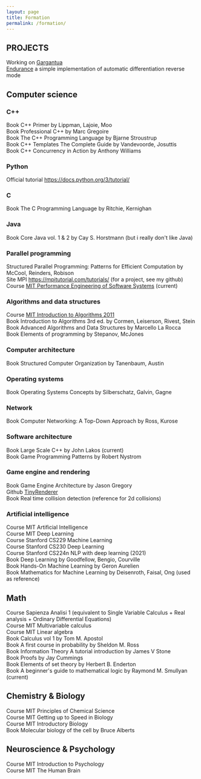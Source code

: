 ```yaml
---
layout: page
title: Formation
permalink: /formation/
---
```



## PROJECTS
Working on [Gargantua](https://github.com/Giully314/Gargantua)  
[Endurance](https://github.com/Giully314/Endurance) a simple implementation of automatic differentiation reverse mode  


## Computer science
### C++
Book C++ Primer by Lippman, Lajoie, Moo   
Book Professional C++ by Marc Gregoire  
Book The C++ Programming Language by Bjarne Stroustrup  
Book C++ Templates The Complete Guide by Vandevoorde, Josuttis  
Book C++ Concurrency in Action by Anthony Williams  


### Python
Official tutorial https://docs.python.org/3/tutorial/  


### C
Book The C Programming Language by Ritchie, Kernighan  


### Java 
Book Core Java vol. 1 & 2 by Cay S. Horstmann (but i really don't like Java)  


### Parallel programming
Structured Parallel Programming: Patterns for Efficient Computation by McCool, Reinders, Robison  
Site MPI https://mpitutorial.com/tutorials/ (for a project, see my github)  
Course [MIT Performance Engineering of Software Systems](https://ocw.mit.edu/courses/6-172-performance-engineering-of-software-systems-fall-2018/) (current)  



### Algorithms and data structures
Course [MIT Introduction to Algorithms 2011](https://ocw.mit.edu/courses/6-006-introduction-to-algorithms-fall-2011/)  
Book Introduction to Algorithms 3rd ed. by Cormen, Leiserson, Rivest, Stein  
Book Advanced Algorithms and Data Structures by Marcello La Rocca  
Book Elements of programming by Stepanov, McJones  


### Computer architecture
Book Structured Computer Organization by Tanenbaum, Austin  

### Operating systems
Book Operating Systems Concepts by Silberschatz, Galvin, Gagne  

### Network
Book Computer Networking: A Top-Down Approach by Ross, Kurose  

### Software architecture
Book Large Scale C++ by John Lakos (current)   
Book Game Programming Patterns by Robert Nystrom  


### Game engine and rendering
Book Game Engine Architecture by Jason Gregory  
Github [TinyRenderer](https://github.com/ssloy/tinyrenderer/wiki/Lesson-0:-getting-started)  
Book Real time collision detection (reference for 2d collisions)  



### Artificial intelligence
Course MIT Artificial Intelligence  
Course MIT Deep Learning  
Course Stanford CS229 Machine Learning  
Course Stanford CS230 Deep Learning  
Course Stanford CS224n NLP with deep learning (2021)  
Book Deep Learning by Goodfellow, Bengio, Courville  
Book Hands-On Machine Learning by Geron Aurelien  
Book Mathematics for Machine Learning by Deisenroth, Faisal, Ong (used as reference)  


## Math
Course Sapienza Analisi 1 (equivalent to Single Variable Calculus + Real analysis + Ordinary Differential Equations)  
Course MIT Multivariable calculus  
Course MIT Linear algebra  
Book Calculus vol 1 by Tom M. Apostol  
Book A first course in probability by Sheldon M. Ross  
Book Information Theory A tutorial introduction by James V Stone  
Book Proofs by Jay Cummings   
Book Elements of set theory by Herbert B. Enderton    
Book A beginner's guide to mathematical logic by Raymond M. Smullyan (current)  



## Chemistry & Biology
Course MIT Principles of Chemical Science  
Course MIT Getting up to Speed in Biology  
Course MIT Introductory Biology  
Book Molecular biology of the cell by Bruce Alberts  


## Neuroscience & Psychology
Course MIT Introduction to Psychology  
Course MIT The Human Brain   

